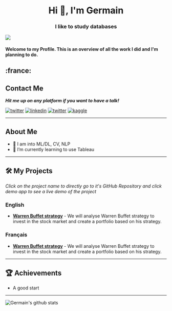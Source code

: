 <h1 align="center">Hi 👋, I'm Germain</h1>
<h3 align="center">I like to study databases</h3>

![](https://komarev.com/ghpvc/?username=Germain)

#### Welcome to my Profile. This is an overview of all the work I did and I'm planning to do.
:france:
---
## Contact Me

***Hit me up on any platform if you want to have a talk!***

<a href="mailto:germain.desousa02@gmail.com" target="_blank"><img src="https://img.shields.io/badge/Gmail-D14836?style=for-the-badge&logo=gmail&logoColor=white" alt="twitter"></a>
<a href="https://www.linkedin.com/in/germain-de-sousa-75b430212/" target="_blank"><img src="https://img.shields.io/badge/LinkedIn-0077B5?style=for-the-badge&logo=linkedin&logoColor=white" alt="linkedin"></a>
<a href="https://twitter.com/GermainDeSoussa" target="_blank"><img src="https://img.shields.io/badge/Twitter-1DA1F2?style=for-the-badge&logo=twitter&logoColor=white" alt="twitter"></a>
<a href="https://www.kaggle.com/germaindesousa" target="_blank"><img src="https://img.shields.io/badge/Kaggle-20BEFF?style=for-the-badge&logo=Kaggle&logoColor=white" alt="kaggle"></a>


---
## About Me
- 🔭 I am into ML/DL, CV, NLP
- 🌱 I’m currently learning to use Tableau
---

## 🛠 My Projects

*Click on the project name to directly go to it's GitHub Repository and click demo app to see a live demo of the project*

### 󠁧󠁢English

- **[Warren Buffet strategy](https://github.com/Germain24/Warren-Buffet-s-strategy/tree/main/English)** - We will analyse Warren Buffet strategy to invest in the stock market and create a portfolio based on his strategy.

### 󠁧󠁢󠁥󠁮Français

- **[Warren Buffet strategy](https://github.com/Germain24/Warren-Buffet-s-strategy/tree/main/Francais)** - We will analyse Warren Buffet strategy to invest in the stock market and create a portfolio based on his strategy.

---

## 🏆 Achievements

- A good start

---

![Germain's github stats](https://github-readme-stats.vercel.app/api?username=Germain24&theme=tokyonight&show_icons=true)
